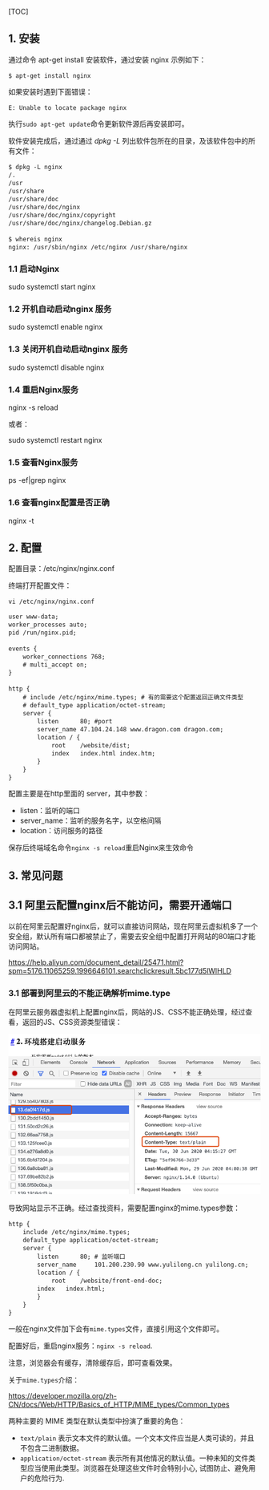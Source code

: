 [TOC]



## 1. 安装

通过命令 apt-get install 安装软件，通过安装 nginx 示例如下：

```
$ apt-get install nginx
```

如果安装时遇到下面错误：

```
E: Unable to locate package nginx
```

执行`sudo apt-get update`命令更新软件源后再安装即可。

软件安装完成后，通过通过 *dpkg -L* 列出软件包所在的目录，及该软件包中的所有文件：

```
$ dpkg -L nginx
/.
/usr
/usr/share
/usr/share/doc
/usr/share/doc/nginx
/usr/share/doc/nginx/copyright
/usr/share/doc/nginx/changelog.Debian.gz

$ whereis nginx
nginx: /usr/sbin/nginx /etc/nginx /usr/share/nginx
```

### 1.1 启动Nginx

sudo systemctl start nginx

### 1.2 开机自动启动nginx 服务

sudo systemctl enable nginx

### 1.3 关闭开机自动启动nginx 服务

sudo systemctl disable nginx

### 1.4 重启Nginx服务

nginx -s reload

或者：

sudo systemctl restart nginx

### 1.5 查看Nginx服务

ps -ef|grep nginx

### 1.6 查看nginx配置是否正确

nginx -t

## 2. 配置

配置目录：/etc/nginx/nginx.conf

终端打开配置文件：

```
vi /etc/nginx/nginx.conf
```



```
user www-data;
worker_processes auto;
pid /run/nginx.pid;

events {
	worker_connections 768;
	# multi_accept on;
}

http {
	# include /etc/nginx/mime.types; # 有的需要这个配置返回正确文件类型
	# default_type application/octet-stream;
	server {
		listen		80;	#port
		server_name	47.104.24.148 www.dragon.com dragon.com;
		location / {
			root	/website/dist;
			index	index.html index.htm;
		}
	}
}
```

配置主要是在http里面的 server，其中参数：

- listen：监听的端口
- server_name：监听的服务名字，以空格间隔
- location：访问服务的路径

保存后终端域名命令`nginx -s reload`重启Nginx来生效命令

## 3. 常见问题

## 3.1 阿里云配置nginx后不能访问，需要开通端口

以前在阿里云配置好nginx后，就可以直接访问网站，现在阿里云虚拟机多了一个安全组，默认所有端口都被禁止了，需要去安全组中配置打开网站的80端口才能访问网站。

https://help.aliyun.com/document_detail/25471.html?spm=5176.11065259.1996646101.searchclickresult.5bc177d5lWlHLD



### 3.1 部署到阿里云的不能正确解析mime.type

在阿里云服务器虚拟机上配置nginx后，网站的JS、CSS不能正确处理，经过查看，返回的JS、CSS资源类型错误：

![](./img/001-nginx.png)

导致网站显示不正确。经过查找资料，需要配置nginx的mime.types参数：

```
http {
	include /etc/nginx/mime.types;
	default_type application/octet-stream;
	server {
	    listen		80; # 监听端口
	    server_name		101.200.230.90 www.yulilong.cn yulilong.cn;
	    location / {
	        root	/website/front-end-doc;
		index	index.html;
	    }
	}
}
```

一般在nginx文件加下会有`mime.types`文件，直接引用这个文件即可。

配置好后，重启nginx服务：`nginx -s reload`.

注意，浏览器会有缓存，清除缓存后，即可查看效果。

关于`mime.types`介绍：

https://developer.mozilla.org/zh-CN/docs/Web/HTTP/Basics_of_HTTP/MIME_types/Common_types

两种主要的 MIME 类型在默认类型中扮演了重要的角色：

-   `text/plain` 表示文本文件的默认值。一个文本文件应当是人类可读的，并且不包含二进制数据。
-   `application/octet-stream` 表示所有其他情况的默认值。一种未知的文件类型应当使用此类型。浏览器在处理这些文件时会特别小心, 试图防止、避免用户的危险行为.

